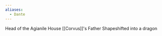 ```yaml
---
aliases:
  - Dante
---
```

Head of the Agianile House
[[Corvus]]'s Father
Shapeshifted into a dragon
